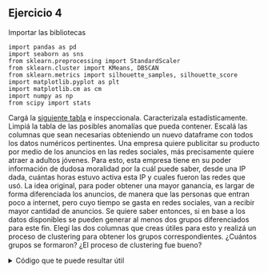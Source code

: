 ## Ejercicio 4

Importar las bibliotecas

```python3
import pandas as pd
import seaborn as sns
from sklearn.preprocessing import StandardScaler
from sklearn.cluster import KMeans, DBSCAN
from sklearn.metrics import silhouette_samples, silhouette_score
import matplotlib.pyplot as plt 
import matplotlib.cm as cm 
import numpy as np
from scipy import stats
```

Cargá la [siguiente tabla](https://raw.githubusercontent.com/AJVelezRueda/Fundamentos_de_informatica/master/Ciencia_de_datos/practicos/recursos/practico4.csv) e inspeccionala.
Caracterizala estadísticamente.
Limpiá la tabla de las posibles anomalías que pueda contener.
Escalá las columnas que sean necesarias obteniendo un nuevo dataframe con todos los datos numéricos pertinentes.
Una empresa quiere publicitar su producto por medio de los anuncios en las redes sociales, más precisamente quiere atraer a adultos jóvenes. Para esto, esta empresa tiene en su poder información de dudosa moralidad por la cuál puede saber, desde una IP dada, cuántas horas estuvo activa esta IP y cuales fueron las redes que usó. La idea original, para poder obtener una mayor ganancia, es largar de forma diferenciada los anuncios, de manera que las personas que entran poco a internet, pero cuyo tiempo se gasta en redes sociales, van a recibir mayor cantidad de anuncios. Se quiere saber entonces, si en base a los datos disponibles se pueden generar al menos dos grupos diferenciados para este fin. Elegí las dos columnas que creas útiles para esto y realizá un proceso de clustering para obtener los grupos correspondientes.
¿Cuántos grupos se formaron?
¿El proceso de clustering fue bueno?

<details>
  <summary>Código que te puede resultar útil</summary>
  
  > Distribución
  
  ```python
  sns.histplot(data = df, x = "columna", binwidth=10, kde = True)
  # el binwidth depende de la cantidad de datos, a mayor cantidad de datos, más grande el binwidth
  ``` 
  
  > Escalado

  ```python
  scaler = StandardScaler()
  df_escalado = scaler.fit_transform(df)
  ```
  
  > Inercias según número de grupos

  ```python
  def inercias_por_k():
    inercias = {}
    for i in range(1,11):
        kmeans = KMeans(n_clusters = i, init="random", n_init=10, max_iter=300, random_state=123457)
        kmeans.fit(df_escalado)
        inercias[i] = kmeans.inertia_
    return inercias
  ```

  > Silhouette

  ```python
  silhouette_avg = silhouette_score(df_escalado, kmeans.labels_)
  sample_silhouette_values = silhouette_samples(df_escalado, kmeans.labels_)

  def graficarSilhouette (k, labels, sample_silhouette_values, silhouette_avg):
    fig, ax1 = plt.subplots(1, 1)
    y_lower = 10
    for i in range(k):
        ith_cluster_silhouette_values = \
            sample_silhouette_values[labels == i]

        ith_cluster_silhouette_values.sort()

        size_cluster_i = ith_cluster_silhouette_values.shape[0]
        y_upper = y_lower + size_cluster_i

        color = cm.nipy_spectral(float(i) / k)
        ax1.fill_betweenx(np.arange(y_lower, y_upper), 0, ith_cluster_silhouette_values, facecolor=color, edgecolor=color, alpha=0.7)
        ax1.text(-0.05, y_lower + 0.5 * size_cluster_i, str(i))
        y_lower = y_upper + 10

    ax1.set_title("Plot del silhouette de cada cluster")
    ax1.set_xlabel("Coeficiente de silhouette")
    ax1.set_ylabel("Etiqueta del cluster")
    ax1.axvline(x=silhouette_avg, color="red", linestyle="--")
    ax1.set_yticks([])

  graficarSilhouette (k, kmeans.labels_, sample_silhouette_values, silhouette_avg)
  ```


</details>
